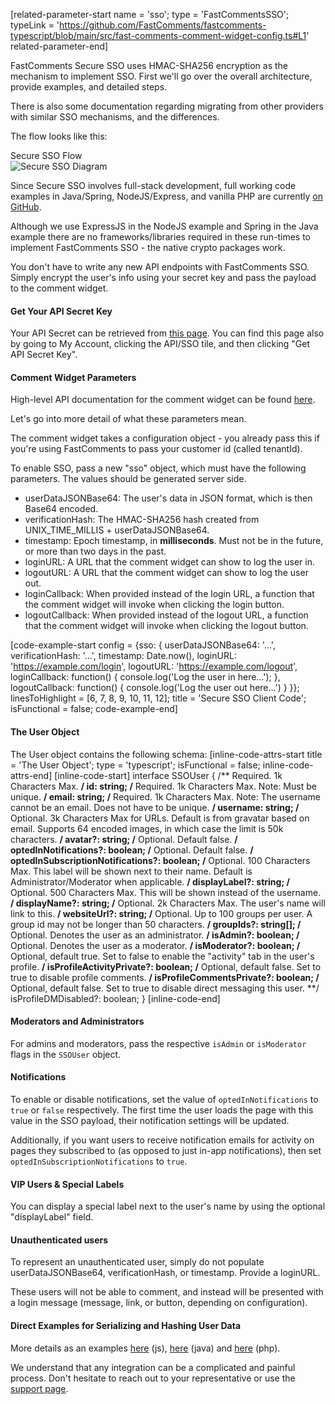 [related-parameter-start name = 'sso'; type = 'FastCommentsSSO'; typeLink = 'https://github.com/FastComments/fastcomments-typescript/blob/main/src/fast-comments-comment-widget-config.ts#L1' related-parameter-end]

FastComments Secure SSO uses HMAC-SHA256 encryption as the mechanism to implement SSO. First we'll go over the overall architecture, provide examples, and detailed steps.

There is also some documentation regarding migrating from other providers with similar SSO mechanisms, and the differences.

The flow looks like this:

<div class="screenshot white-bg">
    <div class="title">Secure SSO Flow</div>
    <img class="screenshot-image" src="/images/secure-sso-diagram.svg" alt="Secure SSO Diagram" />
</div>

Since Secure SSO involves full-stack development, full working code examples in Java/Spring, NodeJS/Express, and vanilla PHP are currently <a href="https://github.com/FastComments/fastcomments-code-examples/tree/master/sso" target="_blank">on GitHub</a>.

Although we use ExpressJS in the NodeJS example and Spring in the Java example there are no frameworks/libraries required in these run-times to implement FastComments SSO - the native crypto packages work.

You don't have to write any new API endpoints with FastComments SSO. Simply encrypt the user's info using your secret key and pass the payload to the comment widget.

#### Get Your API Secret Key

Your API Secret can be retrieved from <a href="https://fastcomments.com/auth/my-account/api-secret" target="_blank">this page</a>. You can find this page also by going to My Account, clicking the API/SSO tile, and then clicking "Get API Secret Key".

#### Comment Widget Parameters

High-level API documentation for the comment widget can be found <a href="https://github.com/FastComments/fastcomments-typescript/blob/main/src/fast-comments-comment-widget-config.ts#L1" target="_blank">here</a>.

Let's go into more detail of what these parameters mean.

The comment widget takes a configuration object - you already pass this if you're using FastComments to pass your customer id (called tenantId).

To enable SSO, pass a new "sso" object, which must have the following parameters. The values should be generated server side.

- userDataJSONBase64: The user's data in JSON format, which is then Base64 encoded.
- verificationHash: The HMAC-SHA256 hash created from UNIX_TIME_MILLIS + userDataJSONBase64.
- timestamp: Epoch timestamp, in **milliseconds**. Must not be in the future, or more than two days in the past.
- loginURL: A URL that the comment widget can show to log the user in.
- logoutURL: A URL that the comment widget can show to log the user out.
- loginCallback: When provided instead of the login URL, a function that the comment widget will invoke when clicking the login button.
- logoutCallback: When provided instead of the logout URL, a function that the comment widget will invoke when clicking the logout button.

[code-example-start config = {sso: { userDataJSONBase64: '...', verificationHash: '...', timestamp: Date.now(), loginURL: 'https://example.com/login', logoutURL: 'https://example.com/logout', loginCallback: function() { console.log('Log the user in here...'); }, logoutCallback: function() { console.log('Log the user out here...') } }}; linesToHighlight = [6, 7, 8, 9, 10, 11, 12]; title = 'Secure SSO Client Code'; isFunctional = false; code-example-end]

#### The User Object

The User object contains the following schema:
[inline-code-attrs-start title = 'The User Object'; type = 'typescript'; isFunctional = false; inline-code-attrs-end]
[inline-code-start]
interface SSOUser {
    /** Required. 1k Characters Max. **/
    id: string;
    /** Required. 1k Characters Max. Note: Must be unique. **/
    email: string;
    /** Required. 1k Characters Max. Note: The username cannot be an email. Does not have to be unique. **/
    username: string;
    /** Optional. 3k Characters Max for URLs. Default is from gravatar based on email. Supports 64 encoded images, in which case the limit is 50k characters. **/ 
    avatar?: string;
    /** Optional. Default false. **/
    optedInNotifications?: boolean;
    /** Optional. Default false. **/
    optedInSubscriptionNotifications?: boolean;
    /** Optional. 100 Characters Max. This label will be shown next to their name. Default is Administrator/Moderator when applicable. **/
    displayLabel?: string;
    /** Optional. 500 Characters Max. This will be shown instead of the username. **/
    displayName?: string;
    /** Optional. 2k Characters Max. The user's name will link to this. **/
    websiteUrl?: string;
    /** Optional. Up to 100 groups per user. A group id may not be longer than 50 characters. **/
    groupIds?: string[];
    /** Optional. Denotes the user as an administrator. **/
    isAdmin?: boolean;
    /** Optional. Denotes the user as a moderator. **/
    isModerator?: boolean;
    /** Optional, default true. Set to false to enable the "activity" tab in the user's profile. **/
    isProfileActivityPrivate?: boolean;
    /** Optional, default false. Set to true to disable profile comments. **/
    isProfileCommentsPrivate?: boolean;
    /** Optional, default false. Set to true to disable direct messaging this user. **/
    isProfileDMDisabled?: boolean;
}
[inline-code-end]

#### Moderators and Administrators

For admins and moderators, pass the respective `isAdmin` or `isModerator` flags in the `SSOUser` object.

#### Notifications

To enable or disable notifications, set the value of `optedInNotifications` to `true` or `false` respectively. The first time the user loads the page with this value in the SSO payload, their notification settings will be updated.

Additionally, if you want users to receive notification emails for activity on pages they subscribed to (as opposed to just in-app notifications), then set `optedInSubscriptionNotifications` to `true`.

#### VIP Users & Special Labels

You can display a special label next to the user's name by using the optional "displayLabel" field.

#### Unauthenticated users

To represent an unauthenticated user, simply do not populate userDataJSONBase64, verificationHash, or timestamp. Provide a loginURL.

These users will not be able to comment, and instead will be presented with a login message (message, link, or button, depending on configuration).

#### Direct Examples for Serializing and Hashing User Data

More details as an examples <a href="https://github.com/fastcomments/fastcomments-code-examples/blob/master/sso/nodejs/routes/index.js#L26" target="_blank">here</a> (js), <a href="https://github.com/fastcomments/fastcomments-code-examples/blob/master/sso/java/src/main/java/com/winricklabs/ssodemo/DemoController.java#L54" target="_blank">here</a> (java) and <a href="https://github.com/fastcomments/fastcomments-code-examples/blob/master/sso/php/server.php#L27" target="_blank">here</a> (php).

We understand that any integration can be a complicated and painful process. Don't hesitate to reach out to your representative or use the <a href="https://fastcomments.com/auth/my-account/help" target="_blank">support page</a>.

